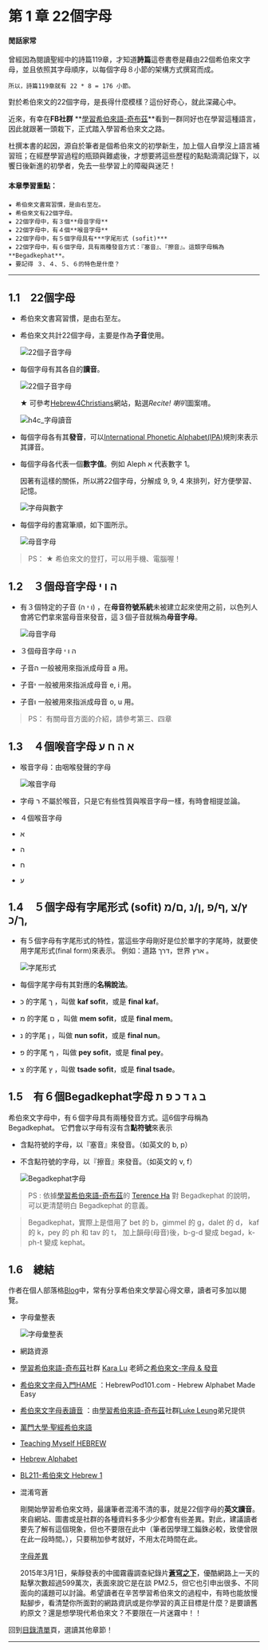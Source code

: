 # 第 1 章 22個字母 

#### 閒話家常

曾經因為閱讀聖經中的詩篇119章，才知道**詩篇**這卷書卷是藉由22個希伯來文字母，並且依照其字母順序，以每個字母８小節的架構方式撰寫而成。

    所以，詩篇119章就有 22 * 8 = 176 小節。

對於希伯來文的22個字母，是長得什麼模樣？這份好奇心，就此深藏心中。

近來，有幸在**FB社群** **[學習希伯來語-奇布茲][]**看到一群同好也在學習這種語言，因此就跟著一頭栽下，正式踏入學習希伯來文之路。

杜撰本書的起因，源自於筆者是個希伯來文的初學新生，加上個人自學沒上語言補習班；在經歷學習過程的瓶頸與難處後，才想要將這些歷程的點點滴滴記錄下，以饗日後新進的初學者，免去一些學習上的障礙與迷茫！

#### 本章學習重點：  

	★ 希伯來文書寫習慣，是由右至左。
	★ 希伯來文有22個字母。
	★ 22個字母中，有３個**母音字母**
	★ 22個字母中，有４個**喉音字母**
	★ 22個字母中，有５個字母具有***字尾形式 (sofit)***
	★ 22個字母中，有６個字母，具有兩種發音方式：『塞音』、『擦音』。這類字母稱為 **Begadkephat**。  
	★ 要記得 ３、４、５、６的特色是什麼？

---

## 1.1　22個字母

- 希伯來文書寫習慣，是由右至左。

- 希伯來文共計22個字母，主要是作為**子音**使用。

 	![22個子音字母](../images/img01-00.png)

- 每個字母有其各自的**讀音**。

 	![22個子音字母](../images/img01-01.png)

	★ 可參考[Hebrew4Christians][h4c_字母讀音]網站，點選*Recite! 喇叭*圖案唷。	

 	![h4c_字母讀音](../images/h4c_字母讀音.png)

- 每個字母各有其**發音**，可以[International Phonetic Alphabet(IPA)][IPA]規則來表示其譯音。

- 每個字母各代表一個**數字值**。例如 Aleph א 代表數字 1。

	因著有這樣的關係，所以將22個字母，分解成 9, 9, 4 來排列，好方便學習、記憶。

 	![字母與數字](../images/img01-02.png)

- 每個字母的書寫筆順，如下圖所示。

 	![母音字母](../images/img01-03.png)

> PS：
	★ 希伯來文的登打，可以用手機、電腦喔！


## 1.2　３個母音字母 ה ו י

- 有３個特定的子音 (ו י ה) ，在**母音符號系統**未被建立起來使用之前，以色列人會將它們拿來當母音來發音，這３個子音就稱為**母音字母**。

 	![母音字母](../images/img01-04.png)

- ３個母音字母 ה ו י
 - 子音ה 一般被用來指派成母音 a 用。
 - 子音י 一般被用來指派成母音 e, i 用。
 - 子音ו 一般被用來指派成母音 o, u 用。
 
> PS：
有關母音方面的介紹，請參考第三、四章


## 1.3　４個喉音字母 א ה ח ע 

- 喉音字母：由咽喉發聲的字母

 	![喉音字母](../images/img01-05.png)

- 字母 ר 不屬於喉音，只是它有些性質與喉音字母一樣，有時會相提並論。

- ４個喉音字母
 - א
 - ה
 - ח
 - ע

## 1.4　５個字母有字尾形式 (sofit) ץ/צ ,ף/פ ,ן/נ ,ם/מ ,ך/כ

- 有５個字母有字尾形式的特性，當這些字母剛好是位於單字的字尾時，就要使用字尾形式(final form)來表示。
	例如：道路 דרך，世界 ארץ 。

 	![字尾形式](../images/img01-06.png)

- 每個字尾字母有其對應的**名稱說法**。
 - כ 的字尾 ך ，叫做 **kaf sofit**，或是 **final kaf**。
 - מ 的字尾 ם ，叫做 **mem sofit**，或是 **final mem**。
 - נ 的字尾 ן ，叫做 **nun sofit**，或是 **final nun**。
 - פ 的字尾 ף ，叫做 **pey sofit**，或是 **final pey**。
 - צ 的字尾 ץ ，叫做 **tsade sofit**，或是 **final tsade**。


## 1.5　有６個Begadkephat字母 ב ג ד כ פ ת
 
希伯來文字母中，有６個字母具有兩種發音方式。這6個字母稱為 Begadkephat。
它們會以字母有沒有含**點符號**來表示

- 含點符號的字母，以『塞音』來發音。（如英文的 b, p）
- 不含點符號的字母，以『擦音』來發音。（如英文的 v, f）

 	![Begadkephat字母](../images/img01-07.png)


> PS : 
依據[學習希伯來語-奇布茲]的 [Terence Ha][] 對 Begadkephat 的說明，可以更清楚明白 Begadkephat 的意義。

> Begadkephat，實際上是借用了 
bet 的 b，gimmel 的 g，dalet 的 d，
kaf 的 k，pey 的 ph 和 tav 的 t，
加上韻母(母音)後，b-g-d 變成 begad，k-ph-t 變成 kephat。



## 1.6　總結

作者在個人部落格[Blog][]中，常有分享希伯來文學習心得文章，讀者可多加以閱覽。

- 字母彙整表

 	![字母彙整表](../images/img01-08.png)

- 網路資源
 - [學習希伯來語-奇布茲][]社群 [Kara Lu][] 老師之[希伯來文-字母 & 發音][]
 - [希伯來文字母入門HAME][] ：HebrewPod101.com - Hebrew Alphabet Made Easy
 - [希伯來文字母表讀音][] ：由[學習希伯來語-奇布茲][]社群[Luke Leung][]弟兄提供
 - [萬門大學·聖經希伯來語][]
 - [Teaching Myself HEBREW][]
 - [Hebrew Alphabet][]
 - [BL211-希伯來文 Hebrew 1][]


<a name="混淆穹蒼"></a>
- 混淆穹蒼

	剛開始學習希伯來文時，最讓筆者混淆不清的事，就是22個字母的**英文讀音**。來自網站、圖書或是社群的各種資料多多少少都會有些差異。對此，建議讀者要先了解有這個現象，但也不要限在此中（筆者因學理工錙銖必較，致使曾限在此一段時間。），只要稍加參考就好，不用太花時間在此。

	[字母差異][]


	2015年3月1日，柴靜發表的中國霧霾調查紀錄片[**蒼穹之下**](https://www.youtube.com/watch?v=BgEpruEOrFg)，優酷網路上一天的點擊次數超過599萬次，表面來說它是在談 PM2.5，但它也引申出很多、不同面向的議題可以討論。希望讀者在辛苦學習希伯來文的過程中，有時也能放慢點腳步，看清楚你所面對的網路資訊或是你學習的真正目標是什麼？是要讀舊約原文？還是想學現代希伯來文？不要限在一片迷霧中！！


回到[目錄清單](../README.md)頁，選讀其他章節！


---
[Blog]: http://pertonchang.blogspot.tw/
[pertonchang]: http://pertonchang.blogspot.tw/
[目錄清單]: ../README.md

[學習希伯來語-奇布茲]: https://www.facebook.com/groups/308100932705850/
[希伯來文-字母 & 發音]: https://www.youtube.com/playlist?list=PLsNJO0nl_IhQKrgYx2QxJQCeytdf03PNs
[萬門大學·聖經希伯來語]: https://www.youtube.com/playlist?list=PLsNJO0nl_IhR31uQgxYxAV4rS0S5CBoYs
[Teaching Myself HEBREW]: https://www.youtube.com/playlist?list=PLsNJO0nl_IhRQa1a7kKl_58wTSaIcCVXk
[Hebrew Alphabet]: https://www.youtube.com/playlist?list=PLsNJO0nl_IhRC0hoijjHRHZl3IBBviDFu
[BL211-希伯來文 Hebrew 1]: https://www.youtube.com/playlist?list=PLsNJO0nl_IhTS9xn_O5oeY96R_7l6Skdn
[希伯來文字母入門HAME]: http://pertonchang.blogspot.tw/2015/06/blog-post_26.html#links
[希伯來文字母表讀音]: https://www.facebook.com/llukeleung/videos/o.308100932705850/10200750538641520/?type=2&theater

[Terence Ha]: https://www.facebook.com/ha.terence?hc_location=ufi
[Paul Yeh]: https://www.facebook.com/paul.yeh.501?fref=nf
[Kara Lu]: https://www.facebook.com/kara0622
[Luke Leung]: https://www.facebook.com/llukeleung
[hebrew4christians]: http://www.hebrew4christians.com
[h4c_字母讀音]: http://www.hebrew4christians.com/Grammar/Unit_One/Aleph-Bet/aleph-bet.html
[IPA]: http://zh.wikipedia.org/zh-tw/%E5%9C%8B%E9%9A%9B%E9%9F%B3%E6%A8%99

[字母差異]: https://drive.google.com/file/d/0B_l7A1kTqGHmZzRpN1FsNExzazQ/view?usp=sharing

